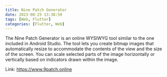 ```yaml
---
title: Nine Patch Generator
date: 2023-08-25 13:38:59
tags: [Web, Flutter]
categories: [Flutter, Web]
---
```


The Nine Patch Generator is an online WYSIWYG tool similar to the one included in Android Studio. The tool lets you create bitmap images that automatically resize to accommodate the contents of the view and the size of the screen. You can scale selected parts of the image horizontally or vertically based on indicators drawn within the image.

Link: <https://www.9patch.online>
